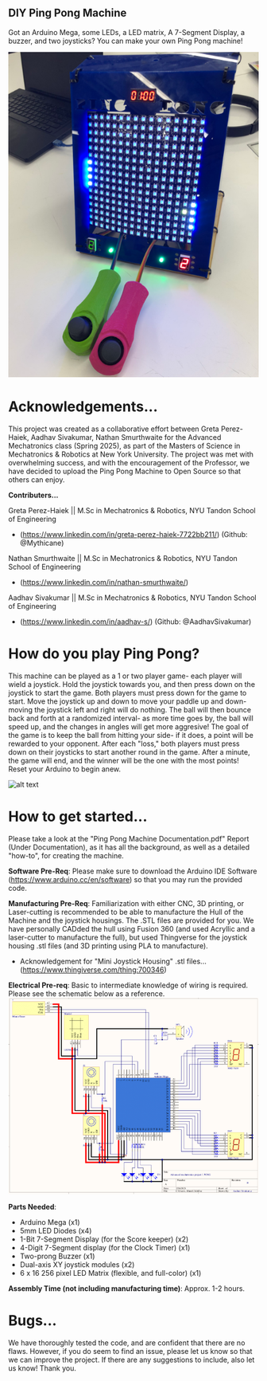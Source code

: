 ## DIY Ping Pong Machine
 Got an Arduino Mega, some LEDs, a LED matrix, A 7-Segment Display, a buzzer, and two joysticks? You can make your own Ping Pong machine!

![alt text](pingpongmachine.png)

# Acknowledgements...
 This project was created as a collaborative effort between Greta Perez-Haiek, Aadhav Sivakumar, Nathan Smurthwaite for the Advanced Mechatronics
 class (Spring 2025), as part of the Masters of Science in Mechatronics & Robotics at New York University. The project was met with overwhelming success, and with the encouragement of the Professor, we have decided to upload the Ping Pong Machine to Open Source so that others can enjoy.

**Contributers...**

Greta Perez-Haiek || M.Sc in Mechatronics & Robotics, NYU Tandon School of Engineering
- (https://www.linkedin.com/in/greta-perez-haiek-7722bb211/) (Github: @Mythicane)

Nathan Smurthwaite || M.Sc in Mechatronics & Robotics, NYU Tandon School of Engineering
- (https://www.linkedin.com/in/nathan-smurthwaite/)

Aadhav Sivakumar || M.Sc in Mechatronics & Robotics, NYU Tandon School of Engineering
- (https://www.linkedin.com/in/aadhav-s/) (Github: @AadhavSivakumar)

# How do you play Ping Pong?
 This machine can be played as a 1 or two player game- each player will wield a joystick. Hold the joystick towards you, and then press down on the joystick to start the game. Both players must press down for the game to start. Move the joystick up and down to move your paddle up and down- moving the joystick left and right will do nothing. The ball will then bounce back and forth at a randomized interval- as more time goes by, the ball will speed up, and the changes in angles will get more aggresive! The goal of the game is to keep the ball from hitting your side- if it does, a point will be rewarded to your opponent. After each "loss," both players must press down on their joysticks to start another round in the game. After a minute, the game will end, and the winner will be the one with the most points! Reset your Arduino to begin anew. 

![alt text](pingponggif.gif)

# How to get started...
 Please take a look at the "Ping Pong Machine Documentation.pdf" Report (Under Documentation), as it has all the background, as well as a detailed "how-to", for creating the machine.

 **Software Pre-Req**: Please make sure to download the Arduino IDE Software (https://www.arduino.cc/en/software) so that you may run the provided code.

 **Manufacturing Pre-Req**: Familiarization with either CNC, 3D printing, or Laser-cutting is recommended to be able to manufacture the Hull of the Machine and the joystick housings. The .STL files are provided for you. We have personally CADded the hull using Fusion 360 (and used Acryllic and a laser-cutter to manufacture the full), but used Thingverse for the joystick housing .stl files (and 3D printing using PLA to manufacture).

- Acknowledgement for "Mini Joystick Housing" .stl files... (https://www.thingiverse.com/thing:700346)

 **Electrical Pre-req**: Basic to intermediate knowledge of wiring is required. Please see the schematic below as a reference.
![alt text](schematic.png)

 **Parts Needed**: 
 - Arduino Mega (x1)
 - 5mm LED Diodes (x4)
 - 1-Bit 7-Segment Display (for the Score keeper) (x2)
 - 4-Digit 7-Segment display (for the Clock Timer) (x1)
 - Two-prong Buzzer (x1)
 - Dual-axis XY joystick modules (x2)
 - 6 x 16 256 pixel LED Matrix (flexible, and full-color) (x1)

 **Assembly Time (not including manufacturing time)**: Approx. 1-2 hours. 

# Bugs...
 We have thoroughly tested the code, and are confident that there are no flaws. However, if you do seem to find an issue, please let us know so that we can improve
the project. If there are any suggestions to include, also let us know! Thank you.

